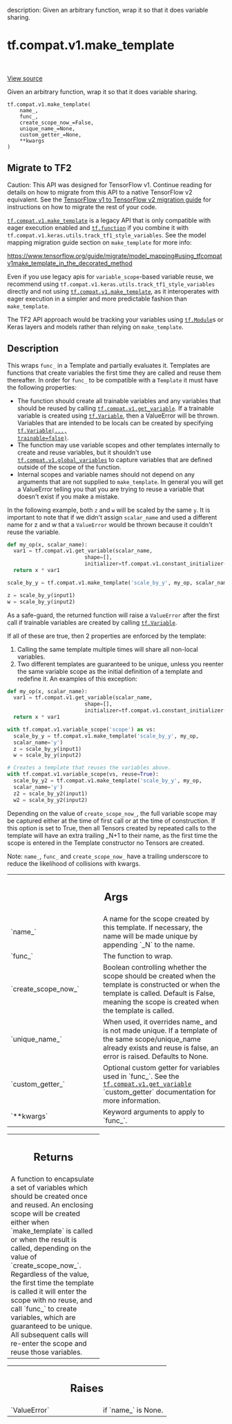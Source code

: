 description: Given an arbitrary function, wrap it so that it does variable sharing.

<div itemscope itemtype="http://developers.google.com/ReferenceObject">
<meta itemprop="name" content="tf.compat.v1.make_template" />
<meta itemprop="path" content="Stable" />
</div>

# tf.compat.v1.make_template

<!-- Insert buttons and diff -->

<table class="tfo-notebook-buttons tfo-api nocontent" align="left">

</table>

<a target="_blank" class="external" href="/code/stable/tensorflow/python/ops/template.py">View source</a>



Given an arbitrary function, wrap it so that it does variable sharing.


<pre class="devsite-click-to-copy prettyprint lang-py tfo-signature-link">
<code>tf.compat.v1.make_template(
    name_,
    func_,
    create_scope_now_=False,
    unique_name_=None,
    custom_getter_=None,
    **kwargs
)
</code></pre>





 <section><devsite-expandable expanded>
 <h2 class="showalways">Migrate to TF2</h2>

Caution: This API was designed for TensorFlow v1.
Continue reading for details on how to migrate from this API to a native
TensorFlow v2 equivalent. See the
[TensorFlow v1 to TensorFlow v2 migration guide](https://www.tensorflow.org/guide/migrate)
for instructions on how to migrate the rest of your code.

<a href="../../../tf/compat/v1/make_template.md"><code>tf.compat.v1.make_template</code></a> is a legacy API that is only compatible
with eager execution enabled and <a href="../../../tf/function.md"><code>tf.function</code></a> if you combine it with
`tf.compat.v1.keras.utils.track_tf1_style_variables`. See the model mapping
migration guide section on `make_template` for more info:

https://www.tensorflow.org/guide/migrate/model_mapping#using_tfcompatv1make_template_in_the_decorated_method

Even if you use legacy apis for `variable_scope`-based variable reuse,
we recommend using
`tf.compat.v1.keras.utils.track_tf1_style_variables` directly and not using
<a href="../../../tf/compat/v1/make_template.md"><code>tf.compat.v1.make_template</code></a>, as it interoperates with eager execution in a
simpler and more predictable fashion than `make_template`.

The TF2 API approach would be tracking your variables using
<a href="../../../tf/Module.md"><code>tf.Module</code></a>s or Keras layers and models rather than relying on
`make_template`.

 </aside></devsite-expandable></section>

<h2>Description</h2>

<!-- Placeholder for "Used in" -->



This wraps `func_` in a Template and partially evaluates it. Templates are
functions that create variables the first time they are called and reuse them
thereafter. In order for `func_` to be compatible with a `Template` it must
have the following properties:

* The function should create all trainable variables and any variables that
   should be reused by calling <a href="../../../tf/compat/v1/get_variable.md"><code>tf.compat.v1.get_variable</code></a>. If a trainable
   variable is
   created using <a href="../../../tf/Variable.md"><code>tf.Variable</code></a>, then a ValueError will be thrown. Variables
   that are intended to be locals can be created by specifying
   <a href="../../../tf/Variable.md"><code>tf.Variable(..., trainable=false)</code></a>.
* The function may use variable scopes and other templates internally to
    create and reuse variables, but it shouldn't use
    <a href="../../../tf/compat/v1/global_variables.md"><code>tf.compat.v1.global_variables</code></a> to
    capture variables that are defined outside of the scope of the function.
* Internal scopes and variable names should not depend on any arguments that
    are not supplied to `make_template`. In general you will get a ValueError
    telling you that you are trying to reuse a variable that doesn't exist
    if you make a mistake.

In the following example, both `z` and `w` will be scaled by the same `y`. It
is important to note that if we didn't assign `scalar_name` and used a
different name for z and w that a `ValueError` would be thrown because it
couldn't reuse the variable.

```python
def my_op(x, scalar_name):
  var1 = tf.compat.v1.get_variable(scalar_name,
                         shape=[],
                         initializer=tf.compat.v1.constant_initializer(1))
  return x * var1

scale_by_y = tf.compat.v1.make_template('scale_by_y', my_op, scalar_name='y')

z = scale_by_y(input1)
w = scale_by_y(input2)
```

As a safe-guard, the returned function will raise a `ValueError` after the
first call if trainable variables are created by calling <a href="../../../tf/Variable.md"><code>tf.Variable</code></a>.

If all of these are true, then 2 properties are enforced by the template:

1. Calling the same template multiple times will share all non-local
    variables.
2. Two different templates are guaranteed to be unique, unless you reenter the
    same variable scope as the initial definition of a template and redefine
    it. An examples of this exception:

```python
def my_op(x, scalar_name):
  var1 = tf.compat.v1.get_variable(scalar_name,
                         shape=[],
                         initializer=tf.compat.v1.constant_initializer(1))
  return x * var1

with tf.compat.v1.variable_scope('scope') as vs:
  scale_by_y = tf.compat.v1.make_template('scale_by_y', my_op,
  scalar_name='y')
  z = scale_by_y(input1)
  w = scale_by_y(input2)

# Creates a template that reuses the variables above.
with tf.compat.v1.variable_scope(vs, reuse=True):
  scale_by_y2 = tf.compat.v1.make_template('scale_by_y', my_op,
  scalar_name='y')
  z2 = scale_by_y2(input1)
  w2 = scale_by_y2(input2)
```

Depending on the value of `create_scope_now_`, the full variable scope may be
captured either at the time of first call or at the time of construction. If
this option is set to True, then all Tensors created by repeated calls to the
template will have an extra trailing _N+1 to their name, as the first time the
scope is entered in the Template constructor no Tensors are created.

Note: `name_`, `func_` and `create_scope_now_` have a trailing underscore to
reduce the likelihood of collisions with kwargs.

<!-- Tabular view -->
 <table class="responsive fixed orange">
<colgroup><col width="214px"><col></colgroup>
<tr><th colspan="2"><h2 class="add-link">Args</h2></th></tr>

<tr>
<td>
`name_`<a id="name_"></a>
</td>
<td>
A name for the scope created by this template. If necessary, the name
will be made unique by appending `_N` to the name.
</td>
</tr><tr>
<td>
`func_`<a id="func_"></a>
</td>
<td>
The function to wrap.
</td>
</tr><tr>
<td>
`create_scope_now_`<a id="create_scope_now_"></a>
</td>
<td>
Boolean controlling whether the scope should be created
when the template is constructed or when the template is called. Default
is False, meaning the scope is created when the template is called.
</td>
</tr><tr>
<td>
`unique_name_`<a id="unique_name_"></a>
</td>
<td>
When used, it overrides name_ and is not made unique. If a
template of the same scope/unique_name already exists and reuse is false,
an error is raised. Defaults to None.
</td>
</tr><tr>
<td>
`custom_getter_`<a id="custom_getter_"></a>
</td>
<td>
Optional custom getter for variables used in `func_`. See
the <a href="../../../tf/compat/v1/get_variable.md"><code>tf.compat.v1.get_variable</code></a> `custom_getter` documentation for more
information.
</td>
</tr><tr>
<td>
`**kwargs`<a id="**kwargs"></a>
</td>
<td>
Keyword arguments to apply to `func_`.
</td>
</tr>
</table>



<!-- Tabular view -->
 <table class="responsive fixed orange">
<colgroup><col width="214px"><col></colgroup>
<tr><th colspan="2"><h2 class="add-link">Returns</h2></th></tr>
<tr class="alt">
<td colspan="2">
A function to encapsulate a set of variables which should be created once
and reused. An enclosing scope will be created either when `make_template`
is called or when the result is called, depending on the value of
`create_scope_now_`. Regardless of the value, the first time the template
is called it will enter the scope with no reuse, and call `func_` to create
variables, which are guaranteed to be unique. All subsequent calls will
re-enter the scope and reuse those variables.
</td>
</tr>

</table>



<!-- Tabular view -->
 <table class="responsive fixed orange">
<colgroup><col width="214px"><col></colgroup>
<tr><th colspan="2"><h2 class="add-link">Raises</h2></th></tr>

<tr>
<td>
`ValueError`<a id="ValueError"></a>
</td>
<td>
if `name_` is None.
</td>
</tr>
</table>

